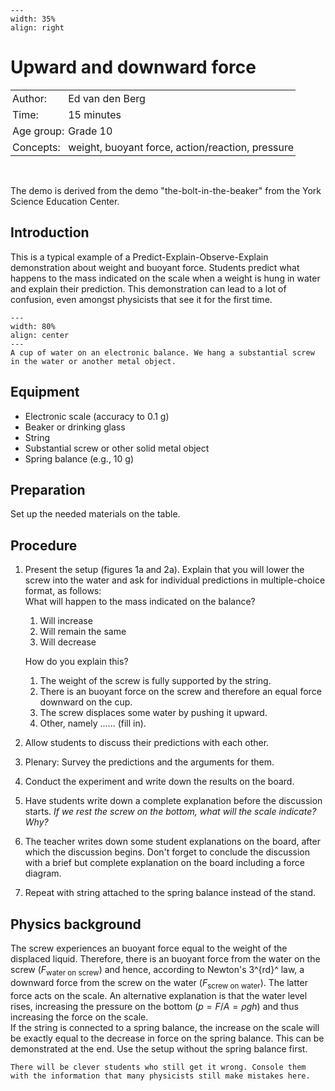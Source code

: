 ```{figure} ../../figures/ready.png
---
width: 35%
align: right
```

# Upward and downward force

<table style="width: 100%; border-collapse: collapse; border: none;">
    <tr style="background-color: var(--background-color);">  
        <td style="text-align: left; padding: 3px; border: none; color: var(--text-color)">Author:</td>
        <td style="text-align: left; padding: 3px; border: none; color: var(--text-color)">Ed van den Berg</td>
    </tr>
    <tr style="background-color: var(--background-color);"> 
        <td style="text-align: left; padding: 3px; border: none; color: var(--text-color)">Time:</td>
        <td style="text-align: left; padding: 3px; border: none; color: var(--text-color)">15 minutes</td>
    </tr>
    <tr style="background-color: var(--background-color);"> 
        <td style="text-align: left; padding: 3px; border: none; color: var(--text-color)">Age group:</td>
        <td style="text-align: left; padding: 3px; border: none; color: var(--text-color)">Grade 10</td>
    </tr>
    <tr style="background-color: var(--background-color);"> 
        <td style="text-align: left; padding: 3px; border: none; color: var(--text-color)">Concepts:</td>
        <td style="text-align: left; padding: 3px; border: none; color: var(--text-color)">weight, buoyant force, action/reaction, pressure</td>
    </tr>
</table><br>

The demo is derived from the demo "the-bolt-in-the-beaker" from the York Science Education Center.

## Introduction
This is a typical example of a Predict-Explain-Observe-Explain demonstration about weight and buoyant force. Students predict what happens to the mass indicated on the scale when a weight is hung in water and explain their prediction. This demonstration can lead to a lot of confusion, even amongst physicists that see it for the first time. 

```{figure} demo26_figure1.jpg
---
width: 80%
align: center
---
A cup of water on an electronic balance. We hang a substantial screw in the water or another metal object.
```

## Equipment
* Electronic scale (accuracy to 0.1 g)
* Beaker or drinking glass
* String
* Substantial screw or other solid metal object 
* Spring balance (e.g., 10 g)

## Preparation
Set up the needed materials on the table.

## Procedure
1. Present the setup (figures 1a and 2a). Explain that you will lower the screw into the water and ask for individual predictions in multiple-choice format, as follows: \
What will happen to the mass indicated on the balance?
   1. Will increase
   2. Will remain the same
   3. Will decrease 
   
   How do you explain this?
   1. The weight of the screw is fully supported by the string.
   2. There is an buoyant force on the screw and therefore an equal force downward on the cup.
   3. The screw displaces some water by pushing it upward.
   4. Other, namely ...... (fill in).

2. Allow students to discuss their predictions with each other.
3. Plenary: Survey the predictions and the arguments for them.
4. Conduct the experiment and write down the results on the board.
5. Have students write down a complete explanation before the discussion starts. *If we rest the screw on the bottom, what will the scale indicate? Why?*
6. The teacher writes down some student explanations on the board, after which the discussion begins. Don't forget to conclude the discussion with a brief but complete explanation on the board including a force diagram.
7. Repeat with string attached to the spring balance instead of the stand.

## Physics background
The screw experiences an buoyant force equal to the weight of the displaced liquid. Therefore, there is an buoyant force from the water on the screw ($F_{\text{water on screw}}$) and hence, according to Newton's 3^{rd}^ law, a downward force from the screw on the water ($F_{\text{screw on water}}$). The latter force acts on the scale. An alternative explanation is that the water level rises, increasing the pressure on the bottom ($p = F/A = ρgh$) and thus increasing the force on the scale.<br>
If the string is connected to a spring balance, the increase on the scale will be exactly equal to the decrease in force on the spring balance. This can be demonstrated at the end. Use the setup without the spring balance first.

```{tip}
There will be clever students who still get it wrong. Console them with the information that many physicists still make mistakes here.
```
